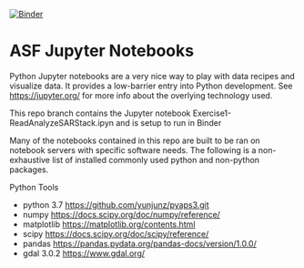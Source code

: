 [![Binder](https://mybinder.org/badge_logo.svg)](https://mybinder.org/v2/gh/asfadmin/asf-jupyter-notebooks/binder_ReadAnalyzeSARStack)

# ASF Jupyter Notebooks

Python Jupyter notebooks are a very nice way to play with data recipes and visualize data. It provides a low-barrier entry into Python development. See https://jupyter.org/ for more info about the overlying technology used.

This repo branch contains the Jupyter notebook Exercise1-ReadAnalyzeSARStack.ipyn and is setup to run in Binder


Many of the notebooks contained in this repo are built to be ran on notebook servers with specific software needs.
The following is a non-exhaustive list of installed commonly used python and non-python packages.

Python Tools
- python 3.7  https://github.com/yunjunz/pyaps3.git
- numpy  https://docs.scipy.org/doc/numpy/reference/
- matplotlib  https://matplotlib.org/contents.html
- scipy  https://docs.scipy.org/doc/scipy/reference/
- pandas  https://pandas.pydata.org/pandas-docs/version/1.0.0/
- gdal 3.0.2  https://www.gdal.org/

